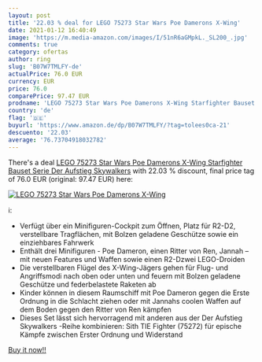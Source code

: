 ```yaml
---
layout: post
title: '22.03 % deal for LEGO 75273 Star Wars Poe Damerons X-Wing'
date: 2021-01-12 16:40:49
image: 'https://m.media-amazon.com/images/I/51nR6aGMpkL._SL200_.jpg'
comments: true
category: ofertas
author: ring
slug: 'B07W7TMLFY-de'
actualPrice: 76.0 EUR
currency: EUR
price: 76.0
comparePrice: 97.47 EUR
prodname: 'LEGO 75273 Star Wars Poe Damerons X-Wing Starfighter Bauset  Serie Der Aufstieg Skywalkers'
country: 'de'
flag: '🇩🇪'
buyurl: 'https://www.amazon.de/dp/B07W7TMLFY/?tag=tolees0ca-21'
descuento: '22.03'
average: '76.73704918032782'
---
```


There's a deal [LEGO 75273 Star Wars Poe Damerons X-Wing Starfighter Bauset  Serie Der Aufstieg Skywalkers](https://www.amazon.de/dp/B07W7TMLFY/?tag=tolees0ca-21)  with  22.03 % discount, final price tag of  76.0 EUR (original: 97.47 EUR) here:

[![LEGO 75273 Star Wars Poe Damerons X-Wing](https://m.media-amazon.com/images/I/51nR6aGMpkL._SL200_.jpg)](https://www.amazon.de/dp/B07W7TMLFY/?tag=tolees0ca-21)

ℹ️:

- Verfügt über ein Minifiguren-Cockpit zum Öffnen, Platz für R2-D2, verstellbare Tragflächen, mit Bolzen geladene Geschütze sowie ein einziehbares Fahrwerk
- Enthält drei Minifiguren - Poe Dameron, einen Ritter von Ren, Jannah – mit neuen Features und Waffen sowie einen R2-Dzwei LEGO-Droiden
- Die verstellbaren Flügel des X-Wing-Jägers gehen für Flug- und Angriffsmodi nach oben oder unten und feuern mit Bolzen geladene Geschütze und federbelastete Raketen ab
- Kinder können in diesem Raumschiff mit Poe Dameron gegen die Erste Ordnung in die Schlacht ziehen oder mit Jannahs coolen Waffen auf dem Boden gegen den Ritter von Ren kämpfen
- Dieses Set lässt sich hervorragend mit anderen aus der Der Aufstieg Skywalkers -Reihe kombinieren: Sith TIE Fighter (75272) für epische Kämpfe zwischen Erster Ordnung und Widerstand

[Buy it now!!](https://www.amazon.de/dp/B07W7TMLFY/?tag=tolees0ca-21)

